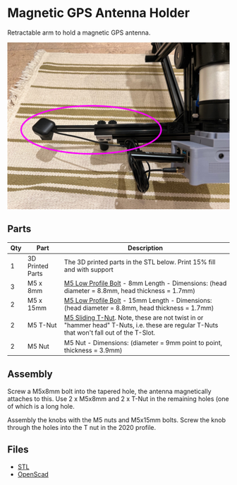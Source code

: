 # Magnetic GPS Antenna Holder

Retractable arm to hold a magnetic GPS antenna.

![Mag GPS Holder](maggpsholder.jpg)

## Parts

| Qty | Part | Description |
| --- | ---- | ----------- |
| 1 | 3D Printed Parts | The 3D printed parts in the STL below.  Print 15% fill and with support |
| 3 | M5 x 8mm | [M5 Low Profile Bolt](https://spool3d.ca/m5-low-profile-screws/) - 8mm Length - Dimensions: (head diameter = 8.8mm, head thickness = 1.7mm) |
| 2 | M5 x 15mm | [M5 Low Profile Bolt](https://spool3d.ca/m5-low-profile-screws/) - 15mm Length - Dimensions: (head diameter = 8.8mm, head thickness = 1.7mm) |
| 2 | M5 T-Nut | [M5 Sliding T-Nut](https://spool3d.ca/m5-sliding-t-nut/). Note, these are not twist in or "hammer head" T-Nuts, i.e. these are regular T-Nuts that won't fall out of the T-Slot.
| 2 | M5 Nut | M5 Nut - Dimensions: (diameter =  9mm point to point, thickness = 3.9mm) |

## Assembly

Screw a M5x8mm bolt into the tapered hole, the antenna magnetically attaches to this.  Use 2 x M5x8mm and 2 x T-Nut in the remaining holes (one of which is a long hole.

Assembly the knobs with the M5 nuts and M5x15mm bolts.  Screw the knob through the holes into the T nut in the 2020 profile.
 
## Files

* [STL](maggpsholder.stl)
* [OpenScad](maggpsholder.scad)
